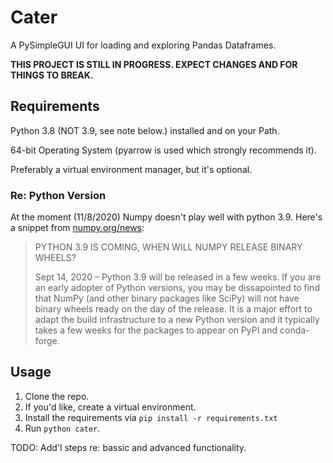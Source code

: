 # Cater

A PySimpleGUI UI for loading and exploring Pandas Dataframes.

**THIS PROJECT IS STILL IN PROGRESS. EXPECT CHANGES AND FOR THINGS TO BREAK.**


## Requirements

Python 3.8 (NOT 3.9, see note below.) installed and on your Path.

64-bit Operating System (pyarrow is used which strongly recommends it).

Preferably a virtual environment manager, but it's optional.

### Re: Python Version

At the moment (11/8/2020) Numpy doesn't play well with python 3.9. Here's a snippet from [numpy.org/news](https://numpy.org/news):

>PYTHON 3.9 IS COMING, WHEN WILL NUMPY RELEASE BINARY WHEELS?
>
>Sept 14, 2020 – Python 3.9 will be released in a few weeks. If you are an early adopter of Python versions, you may be dissapointed to find that NumPy (and other binary packages like SciPy) will not have binary wheels ready on the day of the release. It is a major effort to adapt the build infrastructure to a new Python version and it typically takes a few weeks for the packages to appear on PyPI and conda-forge.

## Usage

1. Clone the repo.
2. If you'd like, create a virtual environment.
3. Install the requirements via `pip install -r requirements.txt`
4. Run `python cater`.

TODO: Add'l steps re: bassic and advanced functionality.